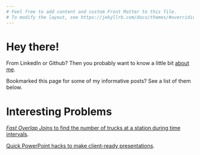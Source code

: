```yaml
---
# Feel free to add content and custom Front Matter to this file.
# To modify the layout, see https://jekyllrb.com/docs/themes/#overriding-theme-defaults
---
```


# Hey there!

From LinkedIn or Github? Then you probably want to know a little bit [about me](./about.md).

Bookmarked this page for some of my informative posts? See a list of them below.

# Interesting Problems

[*Fast Overlap Joins* to find the number of trucks at a station during time intervals](./_posts/2023-06-22-overlap_joins.md).

[Quick PowerPoint hacks to make client-ready presentations](./_posts/2023-10-20-PowerPointSnap.md).